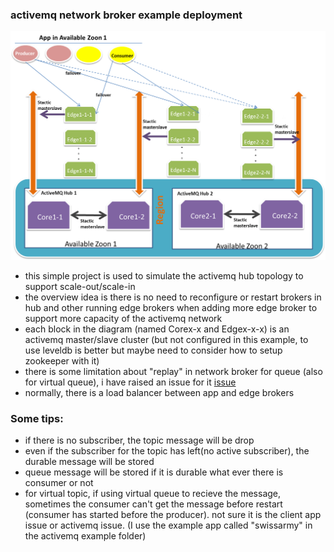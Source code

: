 ### activemq network broker example deployment

![topology](Amq-topology.png)

- this simple project is used to simulate the activemq hub topology to support scale-out/scale-in
- the overview idea is there is no need to reconfigure or restart brokers in hub and other running edge brokers when adding more edge broker to support more capacity of the activemq network
- each block in the diagram (named Corex-x and Edgex-x-x) is an activemq master/slave cluster (but not configured in this example, to use leveldb is better but maybe need to consider how to setup zookeeper with it)
- there is some limitation about "replay" in network broker for queue (also for virtual queue), i have raised an issue for it [issue](https://issues.apache.org/jira/browse/AMQ-5827) 
- normally, there is a load balancer between app and edge brokers
 

### Some tips:

- if there is no subscriber, the topic message will be drop
- even if the subscriber for the topic has left(no active subscriber), the durable message will be stored
- queue message will be stored if it is durable what ever there is consumer or not
- for virtual topic, if using virtual queue to recieve the message, sometimes the consumer can't get the message before restart (consumer has started before the producer). not sure it is the client app issue or activemq issue. (I use the example app called "swissarmy" in the activemq example folder)
